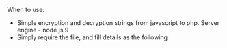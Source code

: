 When to use:
- Simple encryption and decryption strings from javascript to php. Server engine - node js 9
- Simply require the file, and fill details as the following
